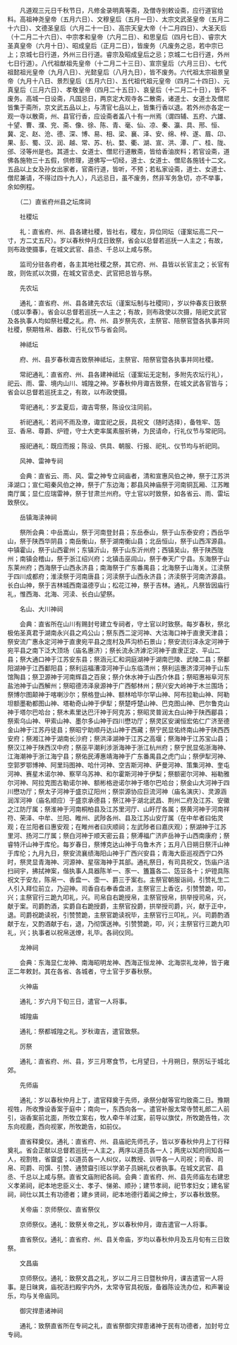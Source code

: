 <!-- { "loadSidebar": true } -->
　　凡道观三元日千秋节日，凡修金录明真等斋，及僧寺别敕设斋，应行道官给料。高祖神尧皇帝（五月六日）、文穆皇后（五月一日）、太宗文武圣皇帝（五月二十六日）、文德圣皇后（六月二十一日）、高宗天皇大帝（十二月四日）、大圣天后（十二月二十六日）、中宗孝和皇帝（六月二日）、和思皇后（四月七日）、睿宗大圣真皇帝（六月十日）、昭成皇后（正月二日），皆废务（凡废务之忌，若中宗已上；京城七日行道，外州三日行道。睿宗及昭成皇后之忌；京城二七日行道，外州七日行道）。八代祖猷祖先皇帝（十二月二十三日）、宣宗皇后（六月三日）、七代祖懿祖光皇帝（九月八日）、光懿皇后（八月九日），皆不废务。六代祖太宗祖景皇帝（九月十八日、景烈皇后（五月六日）、五代祖代祖元皇帝（四月二十四日）、元真皇后（三月六日）、孝敬皇帝（四月二十五日）、哀皇后（十二月二十日），皆不废务。高城一日设斋，凡国忌日，两京定大观寺各二散斋，诸道士、女道士及僧尼皆集于斋所，京文武五品以上，与清官七品以上，皆集行香以退。若外州亦各定一观一寺以散斋，州、县官行香，应设斋者盖八十有一州焉（谓四辅、五府、六雄、十望、曹、濮、兖、斋、像、徐、陈、青、毫、仙、凉、秦、瀛、具、邢、恒、冀、定、赵、沧、德、深、博、易、相、梁、襄、泽、安、绵、梓、遂、眉、卬、果、彭、蜀、汉、润、越、常、苏、杭、婺、衢、湖、宣、洪、潭、广、桂、陇、邠、泾等州是也。其道士、女道士、僧尼行道散斋，皆给香油炭料；若官设斋，道佛各施物三十五假，供修理，道佛写一切经，道士、女道士、僧尼各施钱十二文。五品以上女及孙女出家者，官斋行道，皆听，不预；若私家设斋，道士、女道士、僧尼兼请，不得过四十九人），凡远忌日，虽不废务，然非军务急切，亦不举事，余如例程。

　　（二）直省府州县之坛席祠

　　社稷坛

　　礼：直省府、州、县各建社稷，皆社右，稷左，异位同坛（谨案坛高二尺一寸，方二丈五尺）。岁以春秋仲月戊日致祭，省会以总督若巡抚一人主之；有故，则布政使摄事，在城文武官、县丞、千总以上咸与祭。

　　监司分驻各府者，各主其地社稷之祭，其它府、州、县皆以长官主之；长官有故，则佐贰以次摄，在城文官丞史、武官把总皆与祭。

　　先农坛

　　通礼：直省府、州、县各建先农坛（谨案坛制与社稷同），岁以仲春亥日致祭（或以季春）。省会以总督若巡抚一人主之；有故，则布政使以次摄，陪祀文武官及各执事人均如祭社稷之礼。府、州、县岁祭先农，主祭官、陪祭官暨各执事并同社稷，祭期牲帛、器数、行礼仪节与省会同。

　　神祗坛

　　府、州、县岁春秋诹吉致祭神祗坛，主祭官、陪祭官暨各执事并同社稷。

　　常祀通礼：直省府、州、县各建神祗坛（谨案坛无定制，多附先农坛行礼），祀云、雨、雷、境内山川、城隍之神。岁春秋仲月诹吉致祭，在城文武各官皆与；省会以总督若巡抚主之，有故，以布政使摄。

　　雩祀通礼：岁孟夏后，诹吉雩祭，陈设仪注同前。

　　祈祀通礼：若间不雨及潦，诹宜祀之辰，具祝文（随时选择），备牲牢、笾豆、香帛、尊爵、炉镫，守士大吏率属素服祈祷，为民请命，行礼仪节与常祀同。

　　报祀通礼：既应而报；陈设、供具、朝服、行报、祀礼、仪节均与祈祀同。

　　风神、雷神专祠

　　会典：直省云、雨、风、雷之神专立祠庙者，清和宣惠风伯之神，祭于江苏洪泽湖口；宣仁昭秦风伯之神，祭于广东边海；郡县风神庙祭于河南铜瓦厢、江苏睢南厅属；显仁应瑞雷神，祭于甘肃兰州府。守土官以时致祭，如各省云、雨、雷坛致祭仪。

　　岳镇海渎神祠

　　祭所会典：中岳嵩山，祭于河南登封县；东岳泰山，祭于山东泰安府；西岳华山，祭于陕西华阴县；南岳衡山，祭于湖南衡山县；北岳恒山，祭于山西浑源县。中镇霍山，祭于山西霍州；东镇沂山，祭于山东沂州府；西镇吴山，祭于陕西陇州；南镇会稽山，祭于浙江绍兴府；北镇击巫闾山，祭于奉天广宁县。东海祭于山东莱州府；西海祭于山西永济县；南海祭于广东番禺县；北海祭于山海关。江渎祭于四川成都府；淮渎祭于河南唐县；河渎祭于山西永济县；济渎祭于河南济源县。长白山神，祭于吉林城西南温德亨山；松花江神，祭于吉林。通礼，凡祭皆因庙行礼，惟西海、北海、河渎、长白山望祭。

　　名山、大川神祠

　　会典：直省所在山川有赐封号建立专祠者，守土官以时致祭。每岁春秋，祭北极佑圣真君于湖南永兴县之鸡公山；祭东西二淀河神、大沽海口神于直隶天津县；祭安流广惠永定河神于直隶宛平县之庞村及芦沟桥石景山；祭安流衍泽永定河神于宛平县之南下泛大顶场（庙名惠济）；祭长流永济滹沱河神于直隶正定、平山二县；祭大通口神于江苏安东县；祭涵元汇和洞庭湖神于湖南巴陵、武陵二县；祭鄱阳湖神于江西鄱阳县；祭利运福漕漳河神于山东临清州；祭利运惠济漳河神于山东馆陶县；祭卫源神于河南辉县之百泉；祭介休水神于山西介休县；祭昭惠裕阜河东盐池神于山西解州；祭昭德沛泽泉源神于广西郁林州；祭兴安大岭神于木兰围场；祭博尔图颠神于喀喇沙尔；祭格登山神、额林哈毕尔罕山神、阿布拉勒山神、阿勒坦额墨勒都图山神、塔勒奇山神于伊犁；祭楚呼楚山神、巴克图山神、巴尔鲁克山神于塔尔巴哈台；祭木素里达巴汗神于阿克苏；祭昭灵普润太白山神于陕西郿县；祭索乌山神、甲索山神、墨尔多山神于四川懋功厅；祭灵区安澜恒宏佑仁广济至德金山神于江苏丹徒县；祭昭宁助顺丹达山神于西藏；祭宁民显佑终南山神于陕西西安府；祭湘江神于湖南长沙府；祭洪泽湖神于江苏之高堰；祭海神于江苏宝山县；祭汉江神于陕西汉中府；祭巫平潮利涉浙海神于浙江杭州府；祭宁民显佑浙海神、江海潮神于浙江海宁县；祭佑民溥惠靖海神于广东番禺县之虎门山；祭伊犁河神、空郭罗鄂博神、阿里玛图神、哈什河神、空吉斯河神、萨曼河神、策集河神、奎屯河神、赛星木诺尔神、察罕乌苏神、和尔霍斯河神于伊梨；祭额密尔河神、裕勒雅尔河神、阿拉克图古勒诺尔神、额彬格逊诺尔神于塔尔巴哈台；祭金山大河神于四川懋功厅；祭太子河神于盛京辽阳州；祭崇源协应巨流河神（庙名演庆）、灵源涵润浑河神（庙名顺应）于盛京承德县；祭江神于湖北武昌、荆州二府及江苏、安徽之江防厅属；祭淮神于河南桐柏县及江苏里河厅、山盱厅各属；祭黄河神于河南祥符、荣泽、中牟、兰阳、睢州、武陟各州、县及江苏山安厅属（在中牟者曰佑灵观；在兰阳者曰惠安观；在睢州者曰庆顺祠；左武陟者曰嘉庆观）；祭湖神于江苏里河、扬河二厅属；祭白河神于顺天密云县；祭溥福广济庐岳神于山西南康府；祭睿特汗山神于库伦。每岁春日，祭博克达山神于乌鲁木齐；五月八日朔日祭汗山神于库伦；九月九日，祭安流襄绩海阳山神于广西兴安县；青海大臣巡视西宁口外时，祭灵显青海神、河源神、星宿海神于其部。通礼祭日，有司具祝文，饬庙户洁扫祠宇，拂拭神案，偕执事人具器陈羊一、豕一、簠簋各二、笾豆各十；炉镫具陈祝文于安左，陈帛一、香盘一、壶一、爵三于案右。主祭官朝服诣祠，引赞礼生二人引入拜位前立，乃迎神。司香自右奉香盘进，主祭官三上香讫，引赞赞跪，叩，兴；主祭官行三跪九叩礼，兴。司帛自右跪授帛，主祭官授帛，拱举授司帛，兴，献于案。司爵酌酒，实爵自右跪授爵，主祭官投爵，拱举授司爵，兴，献于正中，退。司爵祝跪读祝，引赞赞跪，主祭官跪读祝毕，主祭官行三叩礼，兴。司爵酌酒献于左，又酌酒献于右，退，乃彻馔送神。引赞赞跪，叩，兴；主祭官行三跪九叩礼，兴；执事者以祝帛送燎，礼毕。各祠仪同。

　　龙神祠

　　会典：东海显仁龙神、南海昭明龙神、西海正恒龙神、北海崇礼龙神，皆于雍正二年敕封。其在各省、各城者，守土官于岁春秋祭。

　　火神庙

　　通礼：岁六月下旬三日，遣官一人将事。

　　城隍庙

　　通礼：祭都城隍之礼。岁秋诹吉，遣官致祭。

　　厉祭

　　通礼：直省府、州、县，岁三月寒食节，七月望日，十月朔日，祭厉坛于城北郊。

　　先师庙

　　通礼：岁以春秋仲月上丁，遣官释奠于先师，承祭分献等官均致斋二日。豫期视牲，所收豫设香案于庭中；南向一，东西向各一。遣官补服太常寺赞礼郎二人前引，诣香案前北面，所牧立案右，牧人牵牛羊过案，前导以旗仗，所牧跪告牲，次东向视鹿，西向视冢，所牧跪告，如前仪。

　　直省释奠仪。通礼：直省府、州、县庙祀先师孔子，皆以岁春秋仲月上丁行释奠礼。省会正献以总督若巡抚一人主之，两序以道员各一人；两庑以知府同知各一人，视割牲，省齍盛；以道员各一人纠仪，以教授、训导各一人司祝；司香、司帛、司爵、司馔、引赞、通赞齍引班以学弟子员娴礼仪者执事。在城文武官、县丞、千总以上咸与祭。直省文庙附祀各祠。会典：直省府、州、县先师庙左右建忠义孝弟祠，祀本地忠臣义士、孝子、悌弟、顺孙；建节孝祠，祀节孝妇女；建名宦祠，祠仕以其土有功德者；建乡贤祠，祀本地德行着闻之绅士，岁以春秋致祭。

　　关帝庙：京师祭仪、直省祭仪

　　京师祭仪。通礼：致祭关帝之礼，岁以春秋仲月，诹吉遣官一人将事。

　　直省祭仪。通礼：直省府、州、县关帝庙，岁均以春秋仲月及五月旬有三日致祭。

　　文昌庙

　　京师祭仪。通礼：致祭文昌之礼，岁以二月三日暨秋仲月，课吉遣官一人将事。是日昧爽，庙祝洁扫殿宇内外，太常寺官具祝版，备器陈设洗办位，和声署设乐，均与关帝庙同。

　　御灾捍患诸神祠

　　通礼：致祭直省所在专祠之礼，直省祭御灾捍患诸神于民有功德者，加封号立专祠。

